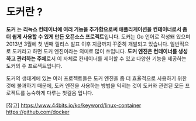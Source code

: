 # 도커란 ?

**도커** 는 **리눅스 컨테이너에 여러 기능을 추가함으로써 애플리케이션을 컨테이너로서 좀 더 쉽게 사용할 수 있게 만든 오픈소스 프로젝트**입니다.
도커는 Go 언어로 작성돼 있으며 2013년 3월에 첫 번째 릴리스 발표 이후 지금까지 꾸준히 개발되고 있습니다. 
일반적으로 도커라고 하면 도커 엔진이라는 의미로 많이 쓰입니다. **도커 엔진은 컨테이너를 생성하고 관리하는 주체**로서 이 자체로 컨테이너를 제어할 수 있고 다양한 기능을 제공하는 도커의 주 프로젝트입니다. 

도커의 생태계에 있는 여러 프로젝트들은 도커 엔진을 좀 더 효율적으로 사용하기 위한 것에 불과하기 때문에, 도커 엔진을 사용하는 방법을 익히는 것이 도커와 관련된 모든 프로젝트를 능숙하게 다루는 첫걸음 입니다. 


[참고] 
https://www.44bits.io/ko/keyword/linux-container
https://github.com/docker


<!--stackedit_data:
eyJoaXN0b3J5IjpbLTE1MzE3NTU5NzNdfQ==
-->